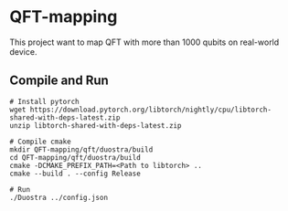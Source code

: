 # QFT-mapping
This project want to map QFT with more than 1000 qubits on real-world device.

## Compile and Run
```bash=
# Install pytorch
wget https://download.pytorch.org/libtorch/nightly/cpu/libtorch-shared-with-deps-latest.zip
unzip libtorch-shared-with-deps-latest.zip

# Compile cmake
mkdir QFT-mapping/qft/duostra/build
cd QFT-mapping/qft/duostra/build
cmake -DCMAKE_PREFIX_PATH=<Path to libtorch> ..
cmake --build . --config Release

# Run
./Duostra ../config.json
```
